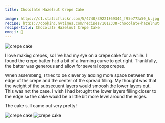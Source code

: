 ```yaml
---
title: Chocolate Hazelnut Crepe Cake

image: https://c1.staticflickr.com/5/4740/39221869344_f95e772a50_k.jpg
recipe: https://cooking.nytimes.com/recipes/1018338-chocolate-hazelnut-crepe-cake
recipe-title: Chocolate Hazelnut Crepe Cake
emoji: 🍰
---
```


<div class="photos">
<img src="https://c1.staticflickr.com/5/4740/39221869344_f95e772a50_k.jpg" alt="crepe cake">
</div>

I love making crepes, so I've had my eye on a crepe cake for a while. I found the crepe batter had a bit of a learning curve to get right. Thankfully, the batter was generous and allow for several oops crepes.

When assembling, I tried to be clever by adding more space between the edge of the crepe and the center of the spread filling. My thought was that the weight of the subsequent layers would smoosh the lower layers out. This was not the case. I wish I had brought the lower layers filling closer to the edge so the cake would be a little bit more level around the edges.

The cake still came out very pretty!

<div class="photos">
<img src="https://c1.staticflickr.com/5/4749/39034348215_d4ab2fe917_k.jpg" alt="crepe cake" class="img-half">
<img src="https://c1.staticflickr.com/5/4696/26060243808_d586cdeaea_k.jpg" alt="crepe cake" class="img-half">
</div>
